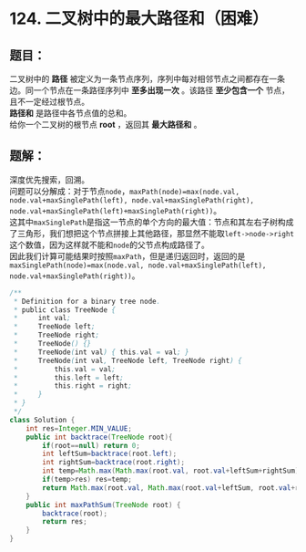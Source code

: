 # 124. 二叉树中的最大路径和（困难）
## 题目：
二叉树中的 **路径** 被定义为一条节点序列，序列中每对相邻节点之间都存在一条边。同一个节点在一条路径序列中 **至多出现一次** 。该路径 **至少包含一个** 节点，且不一定经过根节点。\
**路径和** 是路径中各节点值的总和。\
给你一个二叉树的根节点 **root** ，返回其 **最大路径和** 。
## 题解：
深度优先搜索，回溯。\
问题可以分解成：对于节点`node`，`maxPath(node)=max(node.val, node.val+maxSinglePath(left), node.val+maxSinglePath(right), node.val+maxSinglePath(left)+maxSinglePath(right))`。\
这其中`maxSinglePath`是指这一节点的单个方向的最大值：节点和其左右子树构成了三角形，我们想把这个节点拼接上其他路径，那显然不能取`left->node->right`这个数值，因为这样就不能和`node`的父节点构成路径了。\
因此我们计算可能结果时按照`maxPath`，但是递归返回时，返回的是`maxSinglePath(node)=max(node.val, node.val+maxSinglePath(left), node.val+maxSinglePath(right))`。
```java
/**
 * Definition for a binary tree node.
 * public class TreeNode {
 *     int val;
 *     TreeNode left;
 *     TreeNode right;
 *     TreeNode() {}
 *     TreeNode(int val) { this.val = val; }
 *     TreeNode(int val, TreeNode left, TreeNode right) {
 *         this.val = val;
 *         this.left = left;
 *         this.right = right;
 *     }
 * }
 */
class Solution {
    int res=Integer.MIN_VALUE;
    public int backtrace(TreeNode root){
        if(root==null) return 0;
        int leftSum=backtrace(root.left);
        int rightSum=backtrace(root.right);
        int temp=Math.max(Math.max(root.val, root.val+leftSum+rightSum), Math.max(root.val+leftSum, root.val+rightSum));
        if(temp>res) res=temp;
        return Math.max(root.val, Math.max(root.val+leftSum, root.val+rightSum));
    }
    public int maxPathSum(TreeNode root) {
        backtrace(root);
        return res;
    }
}
```